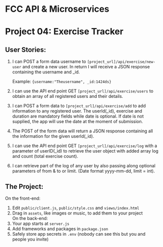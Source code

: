 FCC API & Microservices
=======================
Project 04: Exercise Tracker
============================


User Stories:
------------

1. I can POST a form data username to `[project_url]/api/exercise/new-user` and create a new user. In return I will receive a JSON response  
containing the username and _id.  

    Example: `{username:"Theusername", _id:1424ds}`

2. I can use the API end point GET `[project_url]/api/exercise/users` to obtain an array of all registered users and their details.

3. I can POST a form data to `[project_url]/api/exercise/add` to add information to any registered user. The userId(_id), exercise and duration 
are mandatory fields while date is optional. If date is not supplied, the app will use the date at the moment of submission.

4. The POST of the form data will return a JSON response containing all the information for the given userId(_id). 

5. I can use the API end point GET `[project_url]/api/exercise/log` with a parameter of userID(_id) to retrieve the user object with added
array log and count (total exercise count).

6. I can retrieve part of the log of any user by also passing along optional parameters of from & to or limit. (Date format yyyy-mm-dd, limit = int).


The Project:
------------

On the front-end:
1. Edit `public/client.js`, `public/style.css` and `views/index.html`
2. Drag in `assets`, like images or music, to add them to your project  
On the back-end:
3. Your app starts at `server.js`
4. Add frameworks and packages in `package.json`
5. Safely store app secrets in `.env` (nobody can see this but you and people you invite)